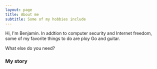 ```yaml
---
layout: page
title: About me
subtitle: Some of my hobbies include 
---
```


Hi, I'm Benjamin. In addtion to computer security and Internet freedom, some of my favorite things
to do are ploy Go and guitar.

What else do you need?

### My story

